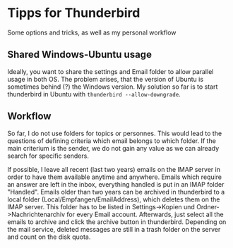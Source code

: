 # Tipps for Thunderbird
Some options and tricks, as well as my personal workflow

## Shared Windows-Ubuntu usage
Ideally, you want to share the settings and Email folder to allow parallel usage in both OS. The problem arises, that the version of Ubuntu is sometimes behind (?) the Windows version. My solution so far is to start thunderbird in Ubuntu with `thunderbird --allow-downgrade`.

## Workflow
So far, I do not use folders for topics or personnes. This would lead to the questions of defining criteria which email belongs to which folder. If the main criterium is the sender, we do not gain any value as we can already search for specific senders.

If possible, I leave all recent (last two years) emails on the IMAP server in order to have them available anytime and anywhere. Emails which require an answer are left in the inbox, everything handled is put in an IMAP folder "Handled".
Emails older than two years  can be archived in thunderbird to a local folder (Local/Empfangen/EmailAddress), which deletes them on the IMAP server. 
This folder has to be listed in Settings->Kopien und Ordner->Nachrichtenarchiv for every Email account. Afterwards, just select all the emails to archive and click the archive button in thunderbird. Depending on the mail service, deleted messages are still in a trash folder on the server and count on the disk quota.
